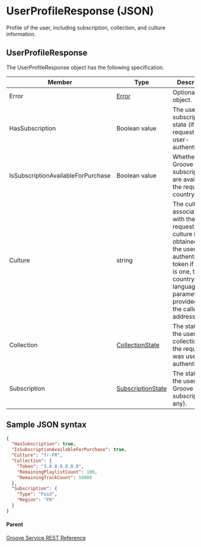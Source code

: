 # UserProfileResponse (JSON)
Profile of the user, including subscription, collection, and culture information.

## UserProfileResponse
The UserProfileResponse object has the following specification.

| **Member**                         | **Type**                                                             | **Description**                                                                                                                                                                                       |
|------------------------------------|----------------------------------------------------------------------|-------------------------------------------------------------------------------------------------------------------------------------------------------------------------------------------------------|
| Error                              | [Error](JSON_Error.md)                                               | Optional error object.                                                                                                                |
| HasSubscription                    | Boolean value                                                        | The user's subscription state (if the request was user-authenticated).                                                                                                   |
| IsSubscriptionAvailableForPurchase | Boolean value                                                        | Whether Groove Music subscriptions are available in the request's country or not.                                                                                                                   |
| Culture                            | string                                                               | The culture associated with the request. The culture is obtained from the user authentication token if there is one, the country and language URL parameters if provided, or the caller's IP address. |
| Collection                         | [CollectionState](JSON_CollectionState.md)                           | The state of the user's collection (if the request was user-authenticated).                                                                                                   |
| Subscription                       | [SubscriptionState](JSON_SubscriptionState.md)                       | The state of the user's Groove Music subscription (if any).                                                                                                                  |

## Sample JSON syntax
```json
{
  "HasSubscription": true,
  "IsSubscriptionAvailableForPurchase": true,
  "Culture": "fr-FR",
  "Collection": {
    "Token": "3.0.0.0.0.0.0",
    "RemainingPlaylistCount": 100,
    "RemainingTrackCount": 50000
  },
  "Subscription": {
    "Type": "Paid",
    "Region": "FR"
  }
}
```

#### Parent
[Groove Service REST Reference](Groove-Service-REST-Reference.md)
